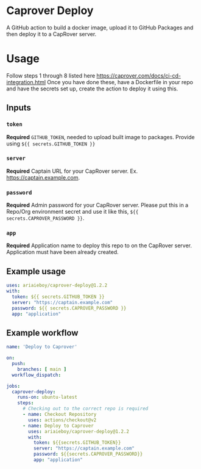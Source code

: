 # Caprover Deploy

A GitHub action to build a docker image, upload it to GitHub Packages and then deploy it to a CapRover server.

# Usage

Follow steps 1 through 8 listed here https://caprover.com/docs/ci-cd-integration.html
Once you have done these, have a Dockerfile in your repo and have the secrets set up, create the action to deploy it using this.

## Inputs

### `token`

**Required** `GITHUB_TOKEN`, needed to upload built image to packages. Provide using `${{ secrets.GITHUB_TOKEN }}`

### `server`

**Required** Captain URL for your CapRover server. Ex. https://captain.example.com.

### `password`

**Required** Admin password for your CapRover server. Please put this in a Repo/Org environment secret and use it like this, `${{ secrets.CAPROVER_PASSWORD }}`.

### `app`

**Required** Application name to deploy this repo to on the CapRover server. Application must have been already created.

## Example usage

```yaml
uses: ariaieboy/caprover-deploy@1.2.2
with:
  token: ${{ secrets.GITHUB_TOKEN }}
  server: "https://captain.example.com"
  password: ${{ secrets.CAPROVER_PASSWORD }}
  app: "application"
```

## Example workflow

```yaml
name: 'Deploy to Caprover'

on:
  push:
    branches: [ main ]
  workflow_dispatch:

jobs:
  caprover-deploy:
    runs-on: ubuntu-latest
    steps:
      # Checking out to the correct repo is required  
      - name: Checkout Repository
        uses: actions/checkout@v2
      - name: Deploy to Caprover
        uses: ariaieboy/caprover-deploy@1.2.2
        with:
          token: ${{secrets.GITHUB_TOKEN}}
          server: "https://captain.example.com"
          password: ${{secrets.CAPROVER_PASSWORD}}
          app: "application"
```
